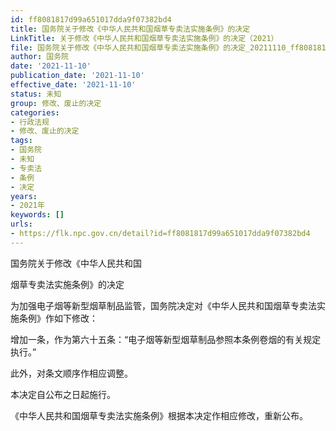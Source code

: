 ```yaml
---
id: ff8081817d99a651017dda9f07382bd4
title: 国务院关于修改《中华人民共和国烟草专卖法实施条例》的决定
LinkTitle: 关于修改《中华人民共和国烟草专卖法实施条例》的决定（2021）
file: 国务院关于修改《中华人民共和国烟草专卖法实施条例》的决定_20211110_ff8081817d99a651017dda9f07382bd4.docx
author: 国务院
date: '2021-11-10'
publication_date: '2021-11-10'
effective_date: '2021-11-10'
status: 未知
group: 修改、废止的决定
categories:
- 行政法规
- 修改、废止的决定
tags:
- 国务院
- 未知
- 专卖法
- 条例
- 决定
years:
- 2021年
keywords: []
urls:
- https://flk.npc.gov.cn/detail?id=ff8081817d99a651017dda9f07382bd4
---
```


国务院关于修改《中华人民共和国

烟草专卖法实施条例》的决定

为加强电子烟等新型烟草制品监管，国务院决定对《中华人民共和国烟草专卖法实施条例》作如下修改：

增加一条，作为第六十五条：“电子烟等新型烟草制品参照本条例卷烟的有关规定执行。”

此外，对条文顺序作相应调整。

本决定自公布之日起施行。

《中华人民共和国烟草专卖法实施条例》根据本决定作相应修改，重新公布。
